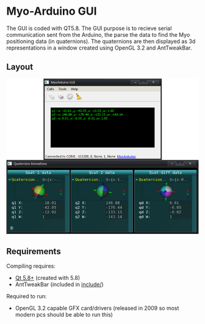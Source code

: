 # Myo-Arduino GUI
The GUI is coded with QT5.8.
The GUI purpose is to recieve serial communication sent from the Arduino, the parse the data to find the Myo positioning data (in quaternions). 
The quaternions are then displayed as 3d representations in a window created using OpenGL 3.2 and AntTweakBar.
## Layout
<p align="center"><img src="./docs/MyoArduino_GUI.png"></p>

## Requirements

Compiling requires:
* [Qt 5.8+](https://www.qt.io/) (created with 5.8)
* AntTweakBar (included in [include/](MyoArduino_GUI/include/))

Required to run:
* OpenGL 3.2 capable GFX card/drivers (released in 2009 so most modern pcs should be able to run this)
